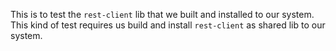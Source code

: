 This is to test the `rest-client` lib that we built and installed to our
system. This kind of test requires us build and install `rest-client` as
shared lib to our system.
